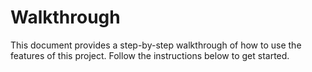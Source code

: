 # Walkthrough

This document provides a step-by-step walkthrough of how to use the features of this project. Follow the instructions below to get started.